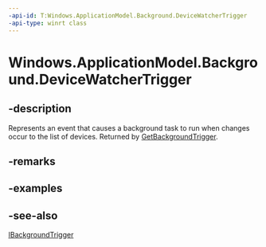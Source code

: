 ```yaml
---
-api-id: T:Windows.ApplicationModel.Background.DeviceWatcherTrigger
-api-type: winrt class
---
```


<!-- Class syntax.
public class DeviceWatcherTrigger : Windows.ApplicationModel.Background.IBackgroundTrigger, Windows.ApplicationModel.Background.IDeviceWatcherTrigger
-->

# Windows.ApplicationModel.Background.DeviceWatcherTrigger

## -description
Represents an event that causes a background task to run when changes occur to the list of devices. Returned by [GetBackgroundTrigger](../windows.devices.enumeration/devicewatcher_getbackgroundtrigger_287578946.md).

## -remarks

## -examples

## -see-also
[IBackgroundTrigger](ibackgroundtrigger.md)